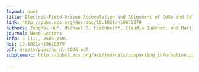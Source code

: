 ```yaml
---
layout: post
title: Electric-Field-Driven Accumulation and Alignment of CdSe and CdTe Nanorods in Nanoscale Devices
link: http://pubs.acs.org/doi/abs/10.1021/nl0620379
authors: Zonghai Hu*, Michael D. Fischbein*, Claudia Querner, and Marija Drndić
journal: Nano Letters
info: 6 (11), 2585-2591
doi: 10.1021/nl0620379
pdf: assets/pubs/hu_nl_2006.pdf
supplement: http://pubs3.acs.org/acs/journals/supporting_information.page?in_manuscript=nl0620379

---
```

